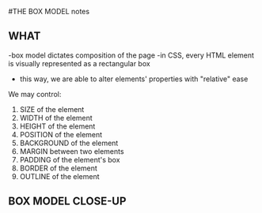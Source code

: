 #THE BOX MODEL notes
 
## WHAT 

-box model dictates composition of the page
-in CSS, every HTML element is visually represented as a rectangular box 
- this way, we are able to alter elements' properties with "relative" ease

We may control:
  1. SIZE of the element
  2. WIDTH of the element
  3. HEIGHT of the element
  4. POSITION of the element 
  5. BACKGROUND of the element
  6. MARGIN between two elements
  7. PADDING of the element's box
  8. BORDER of the element 
  9. OUTLINE of the element
  

  
  
## BOX MODEL CLOSE-UP



